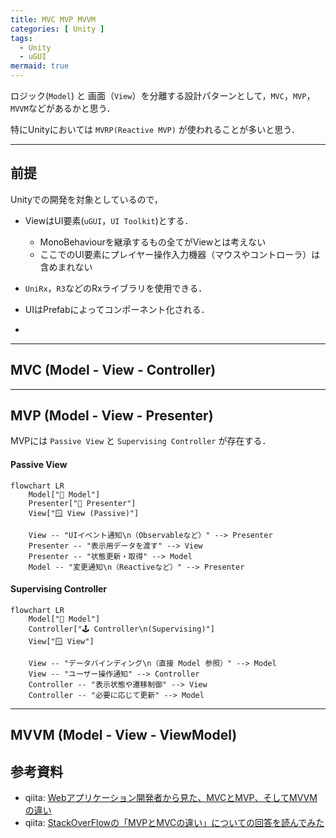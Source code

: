 ```yaml
---
title: MVC MVP MVVM
categories: [ Unity ]
tags:
  - Unity
  - uGUI
mermaid: true
---
```


ロジック(`Model`) と 画面（`View`）を分離する設計パターンとして，`MVC`，`MVP`，`MVVM`などがあるかと思う．

特にUnityにおいては `MVRP(Reactive MVP)` が使われることが多いと思う．

---
## 前提

Unityでの開発を対象としているので，

- ViewはUI要素(`uGUI`，`UI Toolkit`)とする．
  - MonoBehaviourを継承するもの全てがViewとは考えない
  - ここでのUI要素にプレイヤー操作入力機器（マウスやコントローラ）は含めまれない
- `UniRx`，`R3`などのRxライブラリを使用できる．

- UIはPrefabによってコンポーネント化される．
- 

---
## MVC (Model - View - Controller)



---
## MVP (Model - View - Presenter)

MVPには `Passive View` と `Supervising Controller` が存在する．

#### Passive View

```mermaid
flowchart LR
    Model["🧠 Model"]
    Presenter["🧭 Presenter"]
    View["🪟 View (Passive)"]

    View -- "UIイベント通知\n（Observableなど）" --> Presenter
    Presenter -- "表示用データを渡す" --> View
    Presenter -- "状態更新・取得" --> Model
    Model -- "変更通知\n（Reactiveなど）" --> Presenter
```

#### Supervising Controller

```mermaid
flowchart LR
    Model["🧠 Model"]
    Controller["🕹️ Controller\n(Supervising)"]
    View["🪟 View"]

    View -- "データバインディング\n（直接 Model 参照）" --> Model
    View -- "ユーザー操作通知" --> Controller
    Controller -- "表示状態や遷移制御" --> View
    Controller -- "必要に応じて更新" --> Model
```


--- 
## MVVM (Model - View - ViewModel)




## 参考資料
- qiita: [Webアプリケーション開発者から見た、MVCとMVP、そしてMVVMの違い](https://qiita.com/shinkuFencer/items/f2651073fb71416b6cd7)
- qiita: [StackOverFlowの「MVPとMVCの違い」についての回答を読んでみた](https://qiita.com/takahirom/items/597c48ece57b4623cdee)
